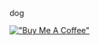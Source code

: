 
dog

[!["Buy Me A Coffee"](https://www.buymeacoffee.com/assets/img/custom_images/purple_img.png)](https://www.buymeacoffee.com/wyvern)
